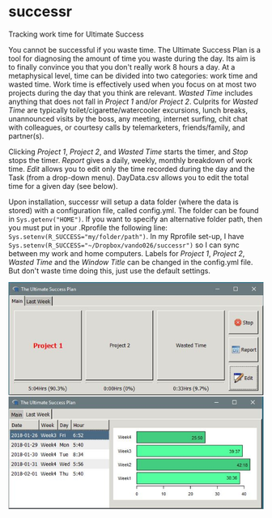 # successr
Tracking work time for Ultimate Success 

You cannot be successful if you waste time. The Ultimate Success Plan is a
tool for diagnosing the amount of time you waste during the day. Its aim is to finally
convince you that you don't really work 8 hours a day.  At a metaphysical level, time
can be divided into two categories: work time and wasted time. Work time is effectively
used when you focus on at most two projects during the day that you think are relevant.
_Wasted Time_ includes anything that does not fall in _Project 1_ and/or
_Project 2_.  Culprits for _Wasted Time_ are typically
toilet/cigarette/watercooler excursions, lunch breaks, unannounced visits by the boss,
any meeting, internet surfing, chit chat with colleagues, or courtesy calls by
telemarketers, friends/family, and partner(s).

Clicking _Project 1_, _Project 2_, and _Wasted Time_ starts the timer,
and _Stop_ stops the timer. _Report_ gives a daily, weekly, monthly breakdown
of work time. _Edit_ allows you to edit only the time recorded during the day and
the Task (from a drop-down menu). DayData.csv allows you to edit the total time
for a given day (see below). 

Upon installation, successr will setup a data folder (where the data is stored) with a
configuration file, called config.yml. The folder can
be found in `Sys.getenv("HOME")`. If you want to specify an alternative folder
path, then you must put in your .Rprofile the following
line: `Sys.setenv(R_SUCCESS="my/folder/path")`. In my Rprofile set-up, I have
`Sys.setenv(R_SUCCESS="~/Dropbox/vando026/successr")` so I can sync between my work and home
computers. Labels for _Project 1_, _Project 2_, _Wasted Time_ and
the _Window Title_ can be changed in the config.yml file. But don't
waste time doing this, just use the default settings.  

![snapshot](snapshot.JPG)
![snapshot](snapshot2.JPG)
